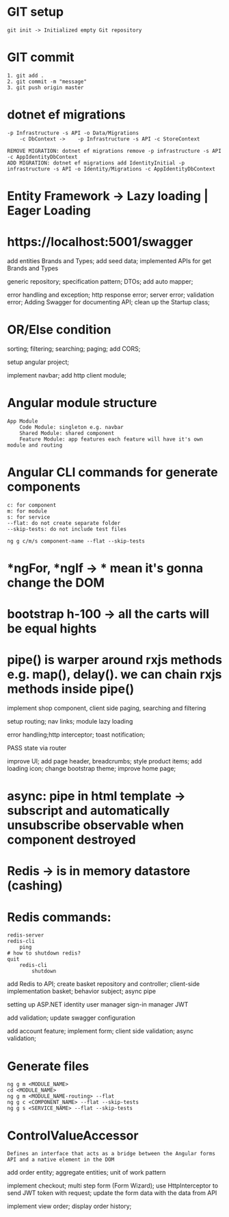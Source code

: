 # GIT setup
    git init -> Initialized empty Git repository

# GIT commit
    1. git add .
    2. git commit -m "message"
    3. git push origin master

# dotnet ef migrations
    -p Infrastructure -s API -o Data/Migrations 
        -c DbContext ->    -p Infrastructure -s API -c StoreContext
    
    REMOVE MIGRATION: dotnet ef migrations remove -p infrastructure -s API -c AppIdentityDbContext
    ADD MIGRATION: dotnet ef migrations add IdentityInitial -p infrastructure -s API -o Identity/Migrations -c AppIdentityDbContext

# Entity Framework -> Lazy loading | Eager Loading

# https://localhost:5001/swagger


add entities Brands and Types; add seed data; implemented APIs for get Brands and Types

generic repository; specification pattern; DTOs; add auto mapper;

error handling and exception; http response error; server error; validation error; Adding Swagger for documenting API; clean up the Startup class;

# OR/Else condition
sorting; filtering; searching; paging; add CORS;

setup angular project;

implement navbar; add http client module;

# Angular module structure
    App Module
        Code Module: singleton e.g. navbar
        Shared Module: shared component
        Feature Module: app features each feature will have it's own module and routing

# Angular CLI commands for generate components
    c: for component
    m: for module
    s: for service
    --flat: do not create separate folder
    --skip-tests: do not include test files

    ng g c/m/s component-name --flat --skip-tests

# *ngFor, *ngIf -> * mean it's gonna change the DOM

# bootstrap h-100 -> all the carts will be equal hights

# pipe() is warper around rxjs methods e.g. map(), delay(). we can chain rxjs methods inside pipe()


implement shop component, client side paging, searching and filtering 

setup routing; nav links; module lazy loading

error handling;http interceptor; toast notification;

PASS state via router

improve UI; add page header, breadcrumbs; style product items; add loading icon; change bootstrap theme; improve home page;  

# async: pipe in html template -> subscript and automatically unsubscribe observable when component destroyed


# Redis -> is in memory datastore (cashing)
# Redis commands:
    redis-server
    redis-cli
        ping
    # how to shutdown redis?
    quit
        redis-cli
            shutdown


 add Redis to API; create basket repository and controller; client-side implementation basket; behavior subject; async pipe

 setting up ASP.NET identity
    user manager
    sign-in manager
    JWT

add validation; update swagger configuration

add account feature; implement form; client side validation; async validation;



# Generate files
    ng g m <MODULE_NAME>
    cd <MODULE_NAME>
    ng g m <MODULE_NAME-routing> --flat
    ng g c <COMPONENT_NAME> --flat --skip-tests
    ng g s <SERVICE_NAME> --flat --skip-tests


# ControlValueAccessor
    Defines an interface that acts as a bridge between the Angular forms API and a native element in the DOM


add order entity; aggregate entities; unit of work pattern

implement checkout; multi step form (Form Wizard); use HttpInterceptor to send JWT token with request; update the form data with the data from API

implement view order; display order history;

